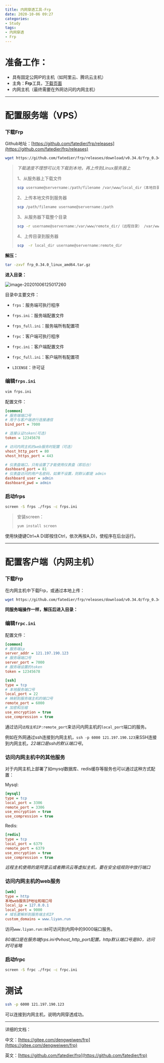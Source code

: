 ```yaml
---
title: 内网穿透工具-Frp
date: 2020-10-06 09:27
categories:
- Study
tags: 
- 内网穿透
- Frp
---
```


# 准备工作：

- 具有固定公网IP的主机（如阿里云、腾讯云主机）
- 主角：**Frp**工具，[下载页面](https://github.com/fatedier/frp/releases)
- 内网主机（最终需要在外网访问的内网主机）



---

# 配置服务端（VPS）

### 下载Frp

Github地址：[https://github.com/fatedier/frp/releases](https://github.com/fatedier/frp/releases)

```bash
wget https://github.com/fatedier/frp/releases/download/v0.34.0/frp_0.34.0_linux_amd64.tar.gz
```

>*下载速度不理想可以先下载到本地，再上传到Linux服务器上*
>
>1、从服务器上下载文件
>
>```bash
>scp username@servername:/path/filename /var/www/local_dir（本地目录）
>```
>
>2、上传本地文件到服务器
>
>```bash
>scp /path/filename username@servername:/path
>```
>
>3、从服务器下载整个目录
>
>```bash
>scp -r username@servername:/var/www/remote_dir/（远程目录） /var/www/local_dir（本地目录）
>```
>
>4、上传目录到服务器
>
>```bash
>scp  -r local_dir username@servername:remote_dir
>```

**解压：**

```bash
tar -zxvf frp_0.34.0_linux_amd64.tar.gz
```

**进入目录：**

![image-20201006125017260](https://images.shiguangping.com/imgs/20201006125017.png)

目录中主要文件：

- `frps`：服务端可执行程序
- `frps.ini`：服务端配置文件
- `frps_full.ini`：服务端所有配置项

- `frpc`：客户端可执行程序
- `frpc.ini`：客户端配置文件
- `frpc_full.ini`：客户端所有配置项
- `LICENSE`：许可证



### 编辑`frps.ini`

```bash
vim frps.ini
```

配置文件：

```ini
[common]
# 服务端端口号
# 用于与客户端进行连接通信
bind_port = 7000

# 连接认证token(可选)
token = 12345678

# 访问内网主机的web服务时配置（可选）
vhost_http_port = 80
vhost_https_port = 443

# 仪表盘端口，只有设置了才能使用仪表盘（即后台）
dashboard_port = 81
# 仪表盘访问的用户名密码，如果不设置，则默认都是 admin
dashboard_user = admin
dashboard_pwd = admin
```

### 启动frps

```bash
screen -S frps ./frps -c frps.ini
```

>安装screen：
>
>```bash
>yum install screen
>```

使用快捷键Ctrl+A D(即按住Ctrl，依次再按A,D)，使程序在后台运行。

---

# 配置客户端（内网主机）

### 下载Frp

在内网主机中下载Frp，或通过本地上传：

```bash
wget https://github.com/fatedier/frp/releases/download/v0.34.0/frp_0.34.0_linux_amd64.tar.gz
```

**同服务端操作一样，解压后进入目录：**

### 编辑`frpc.ini`

配置文件：

```ini
[common]
# 服务端ip
server_addr = 121.197.190.123
# 服务端端口号
server_port = 7000
# 服务端设置的token
token = 12345678

[ssh]
type = tcp
# 本地服务端口号
local_port = 22
# 映射到服务端主机的端口号
remote_port = 6000
# 加密和压缩
use_encryption = true
use_compression = true
```

通过访问`远程主机IP:remote_port`来访问内网主机的`local_port`端口的服务。

例如在外网通过ssh连接到内网主机，`ssh -p 6000 121.197.190.123`来SSH连接到内网主机，*22端口是ssh的默认端口号*。

### 访问内网主机中的其他服务

对于内网主机上部署了如mysql数据库、redis缓存等服务也可以通过这种方式配置：

Mysql:

```ini
[mysql]
type = tcp
local_port = 3306
remote_port = 3306
use_encryption = true
use_compression = true
```

Redis:

```ini
[redis]
type = tcp
local_port = 6379
remote_port = 6379
use_encryption = true
use_compression = true
```

*远程主机使用的是阿里云或者腾讯云等虚拟主机，要在安全组规则中放行端口*

### 访问内网主机的web服务

```ini
[web]
type = http
本地web服务IP地址和端口号
local_ip = 127.0.0.1
local_port = 9000
# 域名要解析到服务端主机IP
custom_domains = www.liyan.run
```

访问`www.liyan.run:80`可访问到内网中的9000端口服务。

*80端口是在服务端frps.ini中vhost_http_port配置。http默认端口号是80，访问时可省略*

### 启动frpc

```bash
screen -S frpc ./frpc -c frpc.ini
```



# 测试

```bash
ssh -p 6000 121.197.190.123
```

可以连接到内网主机，说明内网穿透成功。

---

详细的文档：

中文：[https://gitee.com/dengweiwen/frp](https://gitee.com/dengweiwen/frp)

英文：[https://github.com/fatedier/frp](https://github.com/fatedier/frp)

